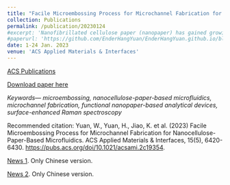 ```yaml
---
title: "Facile Microembossing Process for Microchannel Fabrication for Nanocellulose-Paper-Based Microfluidics"
collection: Publications
permalink: /publication/20230124
#excerpt: 'Nanofibrillated cellulose paper (nanopaper) has gained growing interest as one promising substrate material for paper-based microfluidics, thanks to its ultrasmooth surface, high optical transparency, uniform nanofiber matrix with nanoscale porosity, and tunable chemical properties. Recently, research on nanopaper-based microfluidics has quickly advanced; however, the current technique of patterning microchannels on nanopaper (i.e., 3D printing, spray coating, or manual cutting and sticking), that is fundamental for application development, still has some limitations, such as ease-of-contamination, and more importantly, only enabling millimeter-scale channels. This paper reports a facile process that leverages the simple operations of microembossing with the convenient plastic micro-molds, for the first time, patterning nanopaper microchannels downing to 200 μm, which is 4 times better than the existing methods and is time-saving (<45 mins). We also optimized the patterning parameters and provided one quick look-up table as the guideline for application developments. As proof-of-concept, we first demonstrated two fundamental microfluidic devices on nanopaper, the laminar-mixer and droplet generator, and two functional nanopaper-based analytical devices (NanoPADs) for glucose and Rhodamine B (RhB) sensing based on optical colorimetry and surface-enhanced Raman spectroscopy, respectively. The two NanoPADs showed outstanding performance with low limits of detection (2 mM for glucose and 19fM for RhB), which are 1.25× and 500× fold improvement compared to the previously reported values. This can be attributed to our newly developed highly accurate microchannel patterning process that enables high integration and fine-tunability of the NanoPADs along with the superior optical properties of nanopaper.'
#paperurl: 'https://github.com/EnderHangYuan/EnderHangYuan.github.io/blob/master/_publications/2023-1-24-Facile%20Microembossing%20Process%20for%20Microchannel%20Fabrication%20for%20Nanocellulose-Paper-Based%20Microfluidics.pdf'
date: 1-24 Jan. 2023
venue: 'ACS Applied Materials & Interfaces'
---
```


[ACS Publications](https://pubs.acs.org/doi/abs/10.1021/acsami.2c19354)

[Download paper here](https://github.com/EnderHangYuan/EnderHangYuan.github.io/blob/master/_publications/2023-1-24-Facile%20Microembossing%20Process%20for%20Microchannel%20Fabrication%20for%20Nanocellulose-Paper-Based%20Microfluidics.pdf)

<i>Keywords— microembossing, nanocellulose-paper-based microfluidics, microchannel fabrication, functional nanopaper-based analytical devices, surface-enhanced Raman spectroscopy </i>

Recommended citation: Yuan, W., Yuan, H., Jiao, K. et al. (2023) Facile Microembossing Process for Microchannel Fabrication for Nanocellulose-Paper-Based Microfluidics. ACS Applied Materials & Interfaces, 15(5), 6420-6430. https://pubs.acs.org/doi/10.1021/acsami.2c19354.

[News 1](https://mp.weixin.qq.com/s/uZsHYQAffLgGKU3AIxiupA). Only Chinese version.

[News 2](https://mp.weixin.qq.com/s/clQ6ZeWbHq9l_dF99SX_PA). Only Chinese version.
